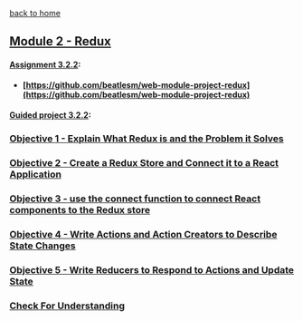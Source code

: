 [back to home](https://github.com/beatlesm/)

## [Module 2 - Redux](https://github.com/beatlesm/web/tree/main/3.2/Module322)

#### [Assignment 3.2.2](https://github.com/beatlesm/web/tree/main/3.2/Module322/Assignment322):

-   **[https://github.com/beatlesm/web-module-project-redux](https://github.com/beatlesm/web-module-project-redux)**
   
#### [Guided project 3.2.2](https://github.com/beatlesm/web/tree/main/3.2/Module322/guided322):


### [Objective 1 - Explain What Redux is and the Problem it Solves](./Objects/Object_1.md)

### [Objective 2 - Create a Redux Store and Connect it to a React Application](./Objects/Object_2.md)

### [Objective 3 - use the connect function to connect React components to the Redux store](./Objects/Object_3.md)

### [Objective 4 - Write Actions and Action Creators to Describe State Changes](./Objects/Object_4.md)

### [Objective 5 - Write Reducers to Respond to Actions and Update State](./Objects/Object_5.md)

### [Check For Understanding](./Objects/Understanding.md)
